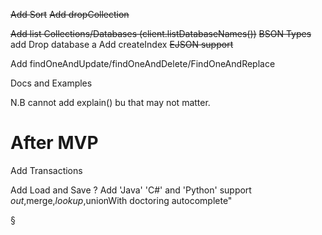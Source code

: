 


~~Add Sort~~
~~Add dropCollection~~


~~Add list Collections/Databases (client.listDatabaseNames())~~
~~BSON Types~~
add Drop database
a
Add createIndex 
~~EJSON support~~

Add findOneAndUpdate/findOneAndDelete/FindOneAndReplace


Docs and Examples

N.B cannot add explain() bu that may not matter.

After MVP
=====

Add Transactions

Add Load and Save ?
Add 'Java' 'C#' and 'Python' support
$out,$merge,$lookup,$unionWith doctoring
autocomplete"

§